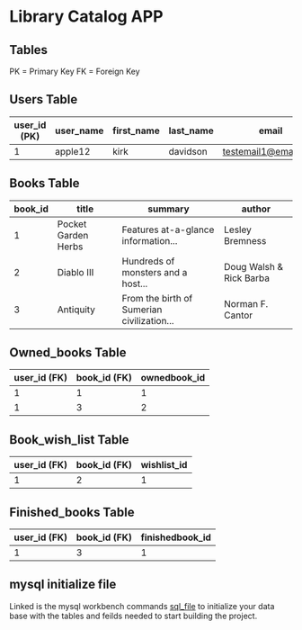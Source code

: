 # Library Catalog APP 
 
## Tables 

PK = Primary Key 
FK = Foreign Key 

## Users Table

| user_id (PK) | user_name | first_name | last_name | email                | age | user_password     | permissions |
| ------------ | --------- | ---------- | --------- | -------------------- | --- | ----------------- | ----------- |
| 1            | apple12   | kirk       | davidson  | testemail1@email.com | 82  | userTestPassword1 | user        |

## Books Table 
| book_id |       title        |              summary              |     author     |
| ------- | ------------------ | --------------------------------- | -------------- |
| 1       | Pocket Garden Herbs|Features at-a-glance information...| Lesley Bremness|
| 2       |     Diablo III     |Hundreds of monsters and a host...| Doug Walsh & Rick Barba| 
| 3       |     Antiquity     |From the birth of Sumerian civilization...| Norman F. Cantor| 

## Owned_books Table
| user_id (FK)| book_id (FK)| ownedbook_id|
| ----------- | ----------- | ----------- |
| 1           | 1           | 1           |
| 1           | 3           | 2           |

## Book_wish_list Table
| user_id (FK)| book_id (FK)| wishlist_id |
| ----------- | ----------- | ----------- |
| 1           | 2           | 1           |

## Finished_books Table
| user_id (FK)| book_id (FK)| finishedbook_id |
| ----------- | ----------- | --------------- |
| 1           | 3           | 1               |

## mysql initialize file
Linked is the mysql workbench commands [sql_file](./resources/initialize.sql) to initialize your data base with the tables and feilds needed to start building the project.  